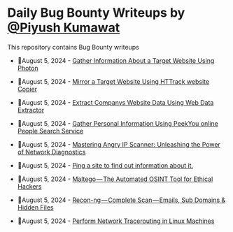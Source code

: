 # Daily Bug Bounty Writeups by [@Piyush Kumawat](https://twitter.com/piyush_supiy) 
This repository contains Bug Bounty writeups

<!-- BLOG-POST-LIST:START -->
 - 💯August 5, 2024 - [Gather Information About a Target Website Using Photon](https://medium.com/@pentesterclubpvtltd/gather-information-about-a-target-website-using-photon-839612a85319?source=rss------bug_bounty-5) 

 - 💯August 5, 2024 - [Mirror a Target Website Using HTTrack website Copier](https://medium.com/@pentesterclubpvtltd/mirror-a-target-website-using-httrack-website-copier-0489c23d66b3?source=rss------bug_bounty-5) 

 - 💯August 5, 2024 - [Extract Companys Website Data Using Web Data Extractor](https://medium.com/@pentesterclubpvtltd/extract-companys-website-data-using-web-data-extractor-a2957c56fd3f?source=rss------bug_bounty-5) 

 - 💯August 5, 2024 - [Gather Personal Information Using PeekYou online People Search Service](https://medium.com/@pentesterclubpvtltd/gather-personal-information-using-peekyou-online-people-search-service-8a523a180f0d?source=rss------bug_bounty-5) 

 - 💯August 5, 2024 - [Mastering Angry IP Scanner: Unleashing the Power of Network Diagnostics](https://medium.com/@pentesterclubpvtltd/mastering-angry-ip-scanner-unleashing-the-power-of-network-diagnostics-43388a593650?source=rss------bug_bounty-5) 

 - 💯August 5, 2024 - [Ping a site to find out information about it.](https://medium.com/@pentesterclubpvtltd/ping-a-site-to-find-out-information-about-it-43efdb62b4a0?source=rss------bug_bounty-5) 

 - 💯August 5, 2024 - [Maltego — The Automated OSINT Tool for Ethical Hackers](https://medium.com/@pentesterclubpvtltd/maltego-the-automated-osint-tool-for-ethical-hackers-d6bc5737812e?source=rss------bug_bounty-5) 

 - 💯August 5, 2024 - [Recon-ng — Complete Scan — Emails, Sub Domains &amp; Hidden Files](https://medium.com/@pentesterclubpvtltd/recon-ng-complete-scan-emails-sub-domains-hidden-files-b357cffd1e0b?source=rss------bug_bounty-5) 

 - 💯August 5, 2024 - [Perform Network Tracerouting in Linux Machines](https://medium.com/@pentesterclubpvtltd/perform-network-tracerouting-in-linux-machines-28b6bf57bf71?source=rss------bug_bounty-5) 
<!-- BLOG-POST-LIST:END -->
